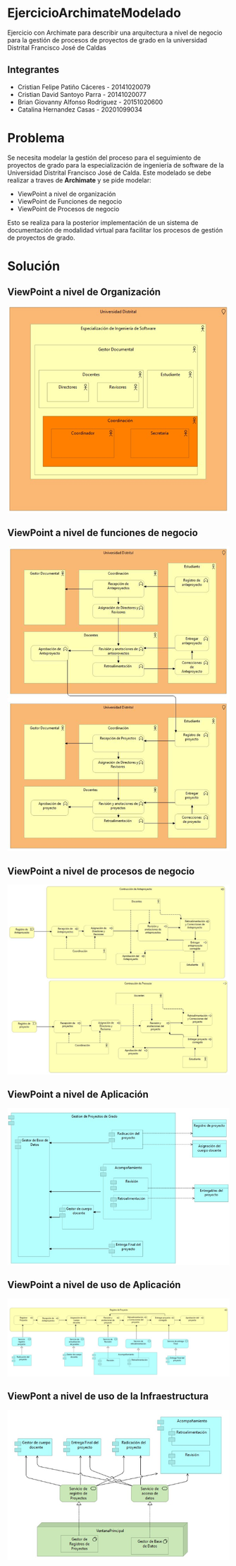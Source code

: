 # EjercicioArchimateModelado
Ejercicio con Archimate para describir una arquitectura a nivel de negocio para la gestión de procesos de proyectos de grado en la universidad Distrital Francisco José de Caldas 

## Integrantes

- Cristian Felipe Patiño Cáceres - 20141020079
- Cristian David Santoyo Parra - 20141020077
- Brian Giovanny Alfonso Rodriguez - 20151020600
- Catalina Hernandez Casas - 20201099034

# Problema

Se necesita modelar la gestión del proceso para el seguimiento de proyectos de grado para la especialización de ingeniería de software de la Universidad Distrital Francisco José de Calda. Este modelado se debe realizar a traves de **Archimate** y se pide modelar:

* ViewPoint a nivel de organización
* ViewPoint de Funciones de negocio
* ViewPoint de Procesos de negocio

Esto se realiza para la posterior implementación de un sistema de documentación de modalidad virtual para facilitar los procesos de gestión de proyectos de grado.

# Solución

## ViewPoint a nivel de Organización

<div align='center'>
    <img  src='./resources/ViewPoint_Organizacional.jpeg'>
    <p></p>
</div>

## ViewPoint a nivel de funciones de negocio

<div align='center'>
    <img  src='./resources/ViewPoint_Business_Function.jpeg'>
    <p></p>
</div>

## ViewPoint a nivel de procesos de negocio

<div align='center'>
    <img  src='./resources/ViewPoint_Business_Process.jpeg'>
    <p></p>
</div>

## ViewPoint a nivel de Aplicación

<div align='center'>
    <img  src='./resources/ViewPoint_Aplication.jpg'>
    <p></p>
</div>

## ViewPoint a nivel de uso de Aplicación

<div align='center'>
    <img  src='./resources/ViewPoint_Aplication_Use.jpeg'>
    <p></p>
</div>

## ViewPont a nivel de uso de la Infraestructura

<div align='center'>
    <img  src='./resources/ViewPoint_infraestructure_usage.jpg'>
    <p></p>
</div>